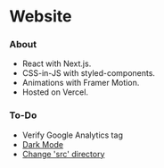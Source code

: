 # Website

### About

- React with Next.js.
- CSS-in-JS with styled-components.
- Animations with Framer Motion.
- Hosted on Vercel.

### To-Do

- Verify Google Analytics tag
- [Dark Mode](https://github.com/donavon/use-dark-mode)
- [Change 'src' directory](https://nextjs.org/docs/advanced-features/src-directory)
